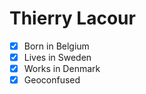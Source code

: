 # Thierry Lacour

 - [X] Born in Belgium
 - [X] Lives in Sweden
 - [X] Works in Denmark
 - [X] Geoconfused
